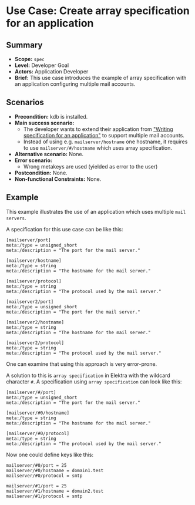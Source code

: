# Use Case: Create array specification for an application

## Summary

- **Scope:** `spec`
- **Level:** Developer Goal
- **Actors:** Application Developer
- **Brief:** This use case introduces the example of array specification with an application configuring multiple mail accounts.

## Scenarios

- **Precondition:** kdb is installed.
- **Main success scenario:**
  - The developer wants to extend their application from ["Writing specification for an application"](/doc/usecases/plugins/spec/create_specification.md) to support multiple mail accounts.
  - Instead of using e.g. `mailserver/hostname` one hostname, it requires to use `mailserver/#/hostname` which uses array specification.
- **Alternative scenario:** None.
- **Error scenario:**
  - Wrong metakeys are used (yielded as error to the user)
- **Postcondition:** None.
- **Non-functional Constraints:** None.

## Example

This example illustrates the use of an application which uses multiple `mail servers`.

A specification for this use case can be like this:

```ni
[mailserver/port]
meta:/type = unsigned_short
meta:/description = "The port for the mail server."

[mailserver/hostname]
meta:/type = string
meta:/description = "The hostname for the mail server."

[mailserver/protocol]
meta:/type = string
meta:/description = "The protocol used by the mail server."

[mailserver2/port]
meta:/type = unsigned_short
meta:/description = "The port for the mail server."

[mailserver2/hostname]
meta:/type = string
meta:/description = "The hostname for the mail server."

[mailserver2/protocol]
meta:/type = string
meta:/description = "The protocol used by the mail server."
```

One can examine that using this approach is very error-prone.

A solution to this is `array specification` in Elektra with the wildcard character `#`.
A specification using `array specification` can look like this:

```ni
[mailserver/#/port]
meta:/type = unsigned_short
meta:/description = "The port for the mail server."

[mailserver/#0/hostname]
meta:/type = string
meta:/description = "The hostname for the mail server."

[mailserver/#0/protocol]
meta:/type = string
meta:/description = "The protocol used by the mail server."
```

Now one could define keys like this:

```ni
mailserver/#0/port = 25
mailserver/#0/hostname = domain1.test
mailserver/#0/protocol = smtp

mailserver/#1/port = 25
mailserver/#1/hostname = domain2.test
mailserver/#1/protocol = smtp
```
